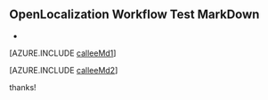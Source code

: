 ## OpenLocalization Workflow Test MarkDown
* 

[AZURE.INCLUDE [calleeMd1](calleeMd1.md)]



[AZURE.INCLUDE [calleeMd2](calleeMd2.md)]

 
thanks!